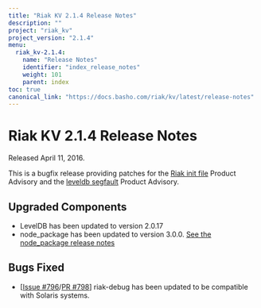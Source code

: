 ```yaml
---
title: "Riak KV 2.1.4 Release Notes"
description: ""
project: "riak_kv"
project_version: "2.1.4"
menu:
  riak_kv-2.1.4:
    name: "Release Notes"
    identifier: "index_release_notes"
    weight: 101
    parent: index
toc: true
canonical_link: "https://docs.basho.com/riak/kv/latest/release-notes"
---
```


# Riak KV 2.1.4 Release Notes

Released April 11, 2016.

This is a bugfix release providing patches for the [Riak init file](http://docs.basho.com/community/productadvisories/codeinjectioninitfiles/) Product Advisory and the [leveldb segfault](http://docs.basho.com/community/productadvisories/leveldbsegfault/) Product Advisory.

## Upgraded Components

* LevelDB has been updated to version 2.0.17
* node_package has been updated to version 3.0.0. [See the node_package release notes](https://github.com/basho/node_package/blob/develop/RELEASE-NOTES.md)

## Bugs Fixed

* [[Issue #796](https://github.com/basho/riak/issues/796)/[PR #798](https://github.com/basho/riak/pull/798)] riak-debug has been updated to be compatible with Solaris systems.
